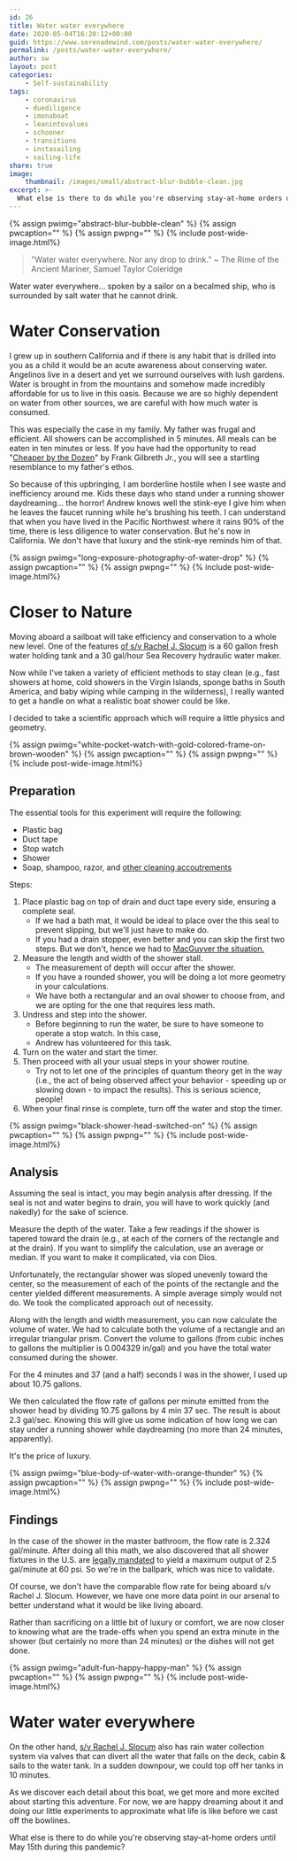 ```yaml
---
id: 26
title: Water water everywhere
date: 2020-05-04T16:20:12+00:00
guid: https://www.serenadewind.com/posts/water-water-everywhere/
permalink: /posts/water-water-everywhere/
author: sw
layout: post
categories:
    - Self-sustainability
tags:
    - coronavirus
    - duediligence
    - imonaboat
    - leanintovalues
    - schooner
    - transitions
    - instasailing
    - sailing-life
share: true
image:
    thumbnail: /images/small/abstract-blur-bubble-clean.jpg 
excerpt: >-
  What else is there to do while you're observing stay-at-home orders until May 15th during this pandemic? We performed a little experiment at home to measure the amount of water used while showering so we could figure out how long can we daydream in the shower.
---
```

{% assign pwimg="abstract-blur-bubble-clean" %}
{% assign pwcaption="" %}
{% assign pwpng="" %}
{% include post-wide-image.html%}

>"Water water everywhere. Nor any drop to drink." ~ The Rime of the Ancient Mariner, Samuel Taylor Coleridge

Water water everywhere... spoken by a sailor on a becalmed ship, who is surrounded by salt water that he cannot drink.

# Water Conservation

I grew up in southern California and if there is any habit that is drilled into you as a child it would be an acute awareness about conserving water. Angelinos live in a desert and yet we surround ourselves with lush gardens. Water is brought in from the mountains and somehow made incredibly affordable for us to live in this oasis. Because we are so highly dependent on water from other sources, we are careful with how much water is consumed.

This was especially the case in my family. My father was frugal and efficient. All showers can be accomplished in 5 minutes. All meals can be eaten in ten minutes or less. If you have had the opportunity to read "[Cheaper by the Dozen](https://www.amazon.com/Cheaper-Dozen-Perennial-Classics-Gilbreth/dp/006008460X "Cheaper by the Dozen")" by Frank Gilbreth Jr., you will see a startling resemblance to my father's ethos.

So because of this upbringing, I am borderline hostile when I see waste and inefficiency around me. Kids these days who stand under a running shower daydreaming... the horror! Andrew knows well the stink-eye I give him when he leaves the faucet running while he's brushing his teeth. I can understand that when you have lived in the Pacific Northwest where it rains 90% of the time, there is less diligence to water conservation. But he's now in California. We don't have that luxury and the stink-eye reminds him of that.

{% assign pwimg="long-exposure-photography-of-water-drop" %}
{% assign pwcaption="" %}
{% assign pwpng="" %}
{% include post-wide-image.html%}


# Closer to Nature

Moving aboard a sailboat will take efficiency and conservation to a whole new level. One of the features [of s/v Rachel J. Slocum](https://www.serenadewind.com/posts/when-first-we-saw-rachel-j-slocum/ "s/v Rachel J Slocum") is a 60 gallon fresh water holding tank and a 30 gal/hour Sea Recovery hydraulic water maker.

Now while I've taken a variety of efficient methods to stay clean (e.g., fast showers at home, cold showers in the Virgin Islands, sponge baths in South America, and baby wiping while camping in the wilderness), I really wanted to get a handle on what a realistic boat shower could be like.

I decided to take a scientific approach which will require a little physics and geometry.

{% assign pwimg="white-pocket-watch-with-gold-colored-frame-on-brown-wooden" %}
{% assign pwcaption="" %}
{% assign pwpng="" %}
{% include post-wide-image.html%}


## Preparation

The essential tools for this experiment will require the following:

-   Plastic bag
-   Duct tape
-   Stop watch
-   Shower
-   Soap, shampoo, razor, and [other cleaning accoutrements](https://www.serenadewind.com/posts/going-green/ "various options")

Steps:

1.  Place plastic bag on top of drain and duct tape every side, ensuring a complete seal.
    -   If we had a bath mat, it would be ideal to place over the this seal to prevent slipping, but we'll just have to make do.
    -   If you had a drain stopper, even better and you can skip the first two steps. But we don't, hence we had to [MacGuyver the situation.](https://www.serenadewind.com/posts/upcycle-r-us/)
2.  Measure the length and width of the shower stall.
    -   The measurement of depth will occur after the shower.
    -   If you have a rounded shower, you will be doing a lot more geometry in your calculations.
    -   We have both a rectangular and an oval shower to choose from, and we are opting for the one that requires less math.
3.  Undress and step into the shower.
    -   Before beginning to run the water, be sure to have someone to operate a stop watch. In this case,
    -   Andrew has volunteered for this task.
4.  Turn on the water and start the timer.
5.  Then proceed with all your usual steps in your shower routine.
    -   Try not to let one of the principles of quantum theory get in the way (i.e., the act of being observed affect your behavior - speeding up or slowing down - to impact the results). This is serious science, people!
6.  When your final rinse is complete, turn off the water and stop the timer.

{% assign pwimg="black-shower-head-switched-on" %}
{% assign pwcaption="" %}
{% assign pwpng="" %}
{% include post-wide-image.html%}


## Analysis

Assuming the seal is intact, you may begin analysis after dressing. If the seal is not and water begins to drain, you will have to work quickly (and nakedly) for the sake of science.

Measure the depth of the water. Take a few readings if the shower is tapered toward the drain (e.g., at each of the corners of the rectangle and at the drain). If you want to simplify the calculation, use an average or median. If you want to make it complicated, via con Dios.

Unfortunately, the rectangular shower was sloped unevenly toward the center, so the measurement of each of the points of the rectangle and the center yielded different measurements. A simple average simply would not do. We took the complicated approach out of necessity.

Along with the length and width measurement, you can now calculate the volume of water. We had to calculate both the volume of a rectangle and an irregular triangular prism. Convert the volume to gallons (from cubic inches to gallons the multiplier is 0.004329 in/gal) and you have the total water consumed during the shower.

For the 4 minutes and 37 (and a half) seconds I was in the shower, I used up about 10.75 gallons.

We then calculated the flow rate of gallons per minute emitted from the shower head by dividing 10.75 gallons by 4 min 37 sec. The result is about 2.3 gal/sec. Knowing this will give us some indication of how long we can stay under a running shower while daydreaming (no more than 24 minutes, apparently).

It's the price of luxury.

{% assign pwimg="blue-body-of-water-with-orange-thunder" %}
{% assign pwcaption="" %}
{% assign pwpng="" %}
{% include post-wide-image.html%}


## Findings

In the case of the shower in the master bathroom, the flow rate is 2.324 gal/minute. After doing all this math, we also discovered that all shower fixtures in the U.S. are [legally mandated](https://www.thespruce.com/determine-faucet-shower-flow-rate-gpm-1824859 "legally mandated") to yield a maximum output of 2.5 gal/minute at 60 psi. So we're in the ballpark, which was nice to validate.

Of course, we don't have the comparable flow rate for being aboard s/v Rachel J. Slocum. However, we have one more data point in our arsenal to better understand what it would be like living aboard.

Rather than sacrificing on a little bit of luxury or comfort, we are now closer to knowing what are the trade-offs when you spend an extra minute in the shower (but certainly no more than 24 minutes) or the dishes will not get done.

{% assign pwimg="adult-fun-happy-happy-man" %}
{% assign pwcaption="" %}
{% assign pwpng="" %}
{% include post-wide-image.html%}


# Water water everywhere

On the other hand, [s/v Rachel J. Slocum](https://www.serenadewind.com/posts/project-slocum-part-1/ "s/v Rachel J Slocum") also has rain water collection system via valves that can divert all the water that falls on the deck, cabin & sails to the water tank. In a sudden downpour, we could top off her tanks in 10 minutes.

As we discover each detail about this boat, we get more and more excited about starting this adventure. For now, we are happy dreaming about it and doing our little experiments to approximate what life is like before we cast off the bowlines.

What else is there to do while you're observing stay-at-home orders until May 15th during this pandemic?
